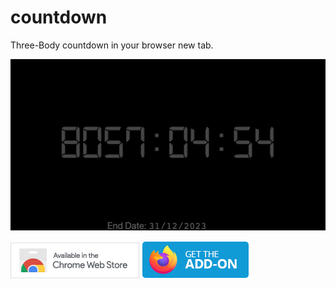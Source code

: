 # countdown

Three-Body countdown in your browser new tab.

![Screenshot](Screenshot.png)

[![get-chrome-ext][chrome_badge]][chrome_link]
[![get-firefox-addon][firefox_badge]][firefox_link]

[chrome_link]: https://chrome.google.com/webstore/detail/countdown/agkpjbinhffcipnofnpaelmellflhacl
[chrome_badge]: ./chrome-badge.png
[firefox_link]: https://addons.mozilla.org/en-US/firefox/addon/three-body-countdown
[firefox_badge]: ./firefox-badge.png
